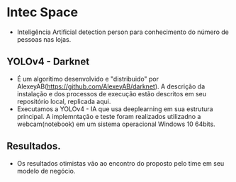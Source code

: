 # Intec Space

- Inteligência Artificial detection person para conhecimento do número de pessoas nas lojas.

## YOLOv4 - Darknet

* É um algorítimo desenvolvido e "distribuido" por AlexeyAB(https://github.com/AlexeyAB/darknet). A descrição da instalação e dos processos de execução estão descritos em seu repositório local, replicada aqui.
* Executamos a YOLOv4 - IA que usa deeplearning em sua estrutura principal. A implemntação e teste foram realizados utilizadno a webcam(notebook) em um sistema operacional Windows 10  64bits.

## Resultados.

* Os resultados otimistas vão ao encontro do proposto pelo time em seu modelo de negócio.
